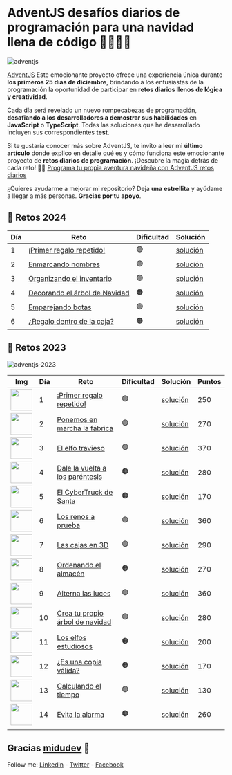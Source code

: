 # AdventJS desafíos diarios de programación para una navidad llena de código 🎄🎄🎅✨

![adventjs](https://camo.githubusercontent.com/345a4ba0f07783ed387b164e20de084aa13bedd61ae6788f0c62355e579a4755/68747470733a2f2f616476656e746a732e6465762f6f672e6a7067)

[AdventJS](https://adventjs.dev) Este emocionante proyecto ofrece una experiencia única durante **los primeros 25 días de diciembre**, brindando a los entusiastas de la programación la oportunidad de participar en **retos diarios llenos de lógica y creatividad**. 

Cada día será revelado un nuevo rompecabezas de programación, **desafiando a los desarrolladores a demostrar sus habilidades** en **JavaScript** o **TypeScript**. Todas las soluciones que he desarrollado incluyen sus correspondientes **test**.

Si te gustaría conocer más sobre AdventJS, te invito a leer mi **último artículo** donde explico en detalle qué es y cómo funciona este emocionante proyecto de **retos diarios de programación**. ¡Descubre la magia detrás de cada reto! 🚀✨ [Programa tu propia aventura navideña con AdventJS retos diarios](https://johnserrano.co/blog/programa-tu-propia-aventura-navidena-con-adventjs-retos-diarios)


¿Quieres ayudarme a mejorar mi repositorio? Deja **una estrellita** y ayúdame a llegar a más personas. **Gracias por tu apoyo**.

## 🎯 Retos 2024

| Día 	| Reto 	| Dificultad 	| Solución 	|
|-----	|------	|------------	|----------	|
|    1 	|   [¡Primer regalo repetido!](https://adventjs.dev/es/challenges/2024/1)   	|      🟢      	|     [solución](/challenges-2024/challenge-01) |
|    2 	|   [Enmarcando nombres](https://adventjs.dev/es/challenges/2024/2)   	|      🟢      	|     [solución](/challenges-2024/challenge-02) |
|    3 	|   [Organizando el inventario](https://adventjs.dev/es/challenges/2024/3)   	|      🟢      	|     [solución](/challenges-2024/challenge-03) |
|    4 	|   [Decorando el árbol de Navidad](https://adventjs.dev/es/challenges/2024/4)   	|      🟠      	|     [solución](/challenges-2024/challenge-04) |
|    5 	|   [Emparejando botas](https://adventjs.dev/es/challenges/2024/5)   	|      🟢      	|     [solución](/challenges-2024/challenge-05) |
|    6 	|   [¿Regalo dentro de la caja?](https://adventjs.dev/es/challenges/2024/6)   	|      🟠      	|     [solución](/challenges-2024/challenge-06) |


## 🎯 Retos 2023

![adventjs-2023](https://github.com/johnsi15/adventjs/assets/2974447/458e2bb1-6b00-47ac-a7d2-97398e2bc323)

| Img 	| Día 	| Reto 	| Dificultad 	| Solución 	| Puntos 	|
|-----	|-----	|------	|------------	|----------	|--------	|
|   <img src="https://2023.adventjs.dev/challenges-2023/1.png" width="50" /> 	|    1 	|   [¡Primer regalo repetido!](https://2023.adventjs.dev/es/challenges/2023/1)   	|      🟢      	|     [solución](/challenges-2023/challenge-01)     	|   250     	|
|  <img src="https://2023.adventjs.dev/challenges-2023/2.png" width="50" />   	|   2  	|   [Ponemos en marcha la fábrica](https://2023.adventjs.dev/es/challenges/2023/2)   	|     🟢       	|    [solución](/challenges-2023/challenge-02)      	|    270    	|
|   <img src="https://2023.adventjs.dev/challenges-2023/3.png" width="50" />  	|    3 	|   [El elfo travieso](https://2023.adventjs.dev/es/challenges/2023/3)   	|     🟢       	|   [solución](/challenges-2023/challenge-03)      	|   370     	|
|   <img src="https://2023.adventjs.dev/challenges-2023/4.png" width="50" />  	|    4 	|   [Dale la vuelta a los paréntesis](https://2023.adventjs.dev/es/challenges/2023/4)   	|    🟠        	|    [solución](/challenges-2023/challenge-04)      	|    280    	|
|   <img src="https://2023.adventjs.dev/challenges-2023/5.png" width="50" />  	|    5 	|   [El CyberTruck de Santa](https://2023.adventjs.dev/es/challenges/2023/5)   	|      🟠      	|     [solución](/challenges-2023/challenge-05)     	|     170   	|
|   <img src="https://2023.adventjs.dev/challenges-2023/6.png" width="50" /> 	|   6  	|  [Los renos a prueba ](https://2023.adventjs.dev/es/challenges/2023/6)   	|      🟢      	|   [solución](/challenges-2023/challenge-06)       	|     360   	|
|   <img src="https://2023.adventjs.dev/challenges-2023/7.png" width="50" />  	|   7  	| [Las cajas en 3D](https://2023.adventjs.dev/es/challenges/2023/7)    	|      🟢      	|    [solución](/challenges-2023/challenge-07)      	|    290    	|
| <img src="https://2023.adventjs.dev/challenges-2023/8.png" width="50" /> 	|   8  	|   [Ordenando el almacén](https://2023.adventjs.dev/es/challenges/2023/8)   	|     🟠       	|    [solución](/challenges-2023/challenge-08)      	|    270    	|
|  <img src="https://2023.adventjs.dev/challenges-2023/9.png" width="50" />   	|   9  	|  [Alterna las luces](https://2023.adventjs.dev/es/challenges/2023/9)    	|      🟢      	|      [solución](/challenges-2023/challenge-09)     	|    360    	|
|    <img src="https://2023.adventjs.dev/challenges-2023/10.png" width="50" />  	|   10  	|   [Crea tu propio árbol de navidad](https://2023.adventjs.dev/es/challenges/2023/10)   	|    🟢        	|    [solución](/challenges-2023/challenge-10)      	|   280     	|
|    <img src="https://2023.adventjs.dev/challenges-2023/11.png" width="50" />   	|  11   	|   [Los elfos estudiosos](https://2023.adventjs.dev/es/challenges/2023/11)   	|     🟠       	|    [solución](/challenges-2023/challenge-11)      	|    200    	|
|   <img src="https://2023.adventjs.dev/challenges-2023/12.png" width="50" />  	|   12  	|   [¿Es una copia válida?](https://2023.adventjs.dev/es/challenges/2023/12)   	|      🟠      	|    [solución](/challenges-2023/challenge-12)      	|     170   	|
|   <img src="https://2023.adventjs.dev/challenges-2023/13.png" width="50" />  	|   13  	|   [Calculando el tiempo](https://2023.adventjs.dev/es/challenges/2023/13)   	|     🟢       	|     [solución](/challenges-2023/challenge-13)     	|     130   	|
|   <img src="https://2023.adventjs.dev/challenges-2023/14.png" width="50" />   	|   14  	|   [Evita la alarma](https://2023.adventjs.dev/es/challenges/2023/14)   	|    🟠        	|    [solución](/challenges-2023/challenge-14)       	|    260    	|
|     	|     	|      	|            	|          	|        	|


## Gracias [midudev](https://twitter.com/midudev) 💖

Follow me: [Linkedin](https://www.linkedin.com/in/jandreys15) - [Twitter](https://twitter.com/Jandrey15) - [Facebook](https://www.facebook.com/johnserrano15)